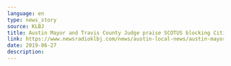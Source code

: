 ```yaml
---
language: en
type: news_story
source: KLBJ
title: Austin Mayor and Travis County Judge praise SCOTUS blocking Citizenship question on Census
link: https://www.newsradioklbj.com/news/austin-local-news/austin-mayor-and-travis-county-judge-praise-scotus-blocking-citizenship
date: 2019-06-27
description:
---
```

